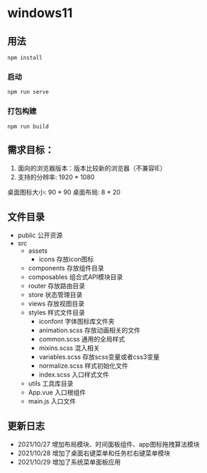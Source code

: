 # windows11

## 用法
```
npm install
```

### 启动
```
npm run serve
```

### 打包构建
```
npm run build
```

## 需求目标：
1. 面向的浏览器版本：版本比较新的浏览器（不兼容IE）
2. 支持的分辨率: 1920 * 1080

桌面图标大小: 90 * 90
桌面布局: 8 * 20

## 文件目录
- public 公开资源
- src
  - assets
    - icons 存放icon图标
  - components 存放组件目录
  - composables 组合式API模块目录
  - router 存放路由目录
  - store 状态管理目录
  - views 存放视图目录
  - styles 样式文件目录
    - iconfont 字体图标库文件夹
    - animation.scss 存放动画相关的文件
    - common.scss 通用的全局样式
    - mixins.scss 混入相关
    - variables.scss 存放scss变量或者css3变量
    - normalize.scss 样式初始化文件
    - index.scss 入口样式文件
  - utils 工具库目录
  - App.vue 入口根组件
  - main.js 入口文件

## 更新日志
- 2021/10/27 增加布局模块、时间面板组件、app图标拖拽算法模块
- 2021/10/28 增加了桌面右键菜单和任务栏右键菜单模块
- 2021/10/29 增加了系统菜单面板应用

